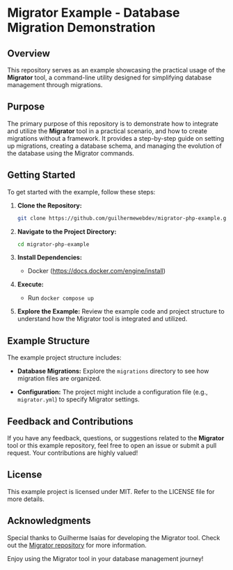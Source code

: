 # Migrator Example - Database Migration Demonstration

## Overview

This repository serves as an example showcasing the practical usage of the **Migrator** tool, a command-line utility designed for simplifying database management through migrations.

## Purpose

The primary purpose of this repository is to demonstrate how to integrate and utilize the **Migrator** tool in a practical scenario, and how to create migrations without a framework. It provides a step-by-step guide on setting up migrations, creating a database schema, and managing the evolution of the database using the Migrator commands.

## Getting Started

To get started with the example, follow these steps:

1. **Clone the Repository:**
   ```bash
   git clone https://github.com/guilhermewebdev/migrator-php-example.git
   ```

2. **Navigate to the Project Directory:**
   ```bash
   cd migrator-php-example
   ```

3. **Install Dependencies:**
   - Docker (https://docs.docker.com/engine/install)

4. **Execute:**
   - Run `docker compose up`

5. **Explore the Example:**
   Review the example code and project structure to understand how the Migrator tool is integrated and utilized.

## Example Structure

The example project structure includes:

- **Database Migrations:**
  Explore the `migrations` directory to see how migration files are organized.

- **Configuration:**
  The project might include a configuration file (e.g., `migrator.yml`) to specify Migrator settings.

## Feedback and Contributions

If you have any feedback, questions, or suggestions related to the **Migrator** tool or this example repository, feel free to open an issue or submit a pull request. Your contributions are highly valued!

## License

This example project is licensed under MIT. Refer to the LICENSE file for more details.

## Acknowledgments

Special thanks to Guilherme Isaías for developing the Migrator tool. Check out the [Migrator repository](https://github.com/guilhermewebdev/migrator) for more information.

Enjoy using the Migrator tool in your database management journey!
